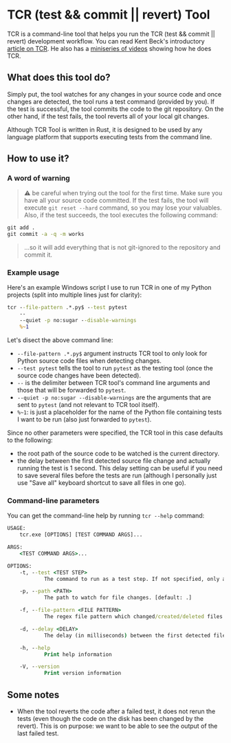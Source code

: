 # TCR (test && commit || revert) Tool

TCR is a command-line tool that helps you run the TCR (test && commit || revert) development workflow. You can read Kent Beck's introductory [article on TCR](https://medium.com/@kentbeck_7670/test-commit-revert-870bbd756864). He also has a [miniseries of videos](https://www.youtube.com/watch?v=tnO2Mos0RjU) showing how he does TCR.

## What does this tool do?

Simply put, the tool watches for any changes in your source code and once changes are detected, the tool runs a test command (provided by you). If the test is successful, the tool commits the code to the git repository. On the other hand, if the test fails, the tool reverts all of your local git changes.

Although TCR Tool is written in Rust, it is designed to be used by any language platform that supports executing tests from the command line.

## How to use it?

### A word of warning

> :warning: be careful when trying out the tool for the first time. Make sure you have all your source code committed. If the test fails, the tool will execute `git reset --hard` command, so you may lose your valuables. Also, if the test succeeds, the tool executes the following command:

```cmd
git add .
git commit -a -q -m works
```

> ...so it will add everything that is not git-ignored to the repository and commit it.

### Example usage

Here's an example Windows script I use to run TCR in one of my Python projects (split into multiple lines just for clarity):

```cmd
tcr --file-pattern .*.py$ --test pytest 
    -- 
    --quiet -p no:sugar --disable-warnings 
    %~1
```

Let's disect the above command line:

- `--file-pattern .*.py$` argument instructs TCR tool to only look for Python source code files when detecting changes.
- `--test pytest` tells the tool to run `pytest` as the testing tool (once the source code changes have been detected).
- `--` is the delimiter between TCR tool's command line arguments and those that will be forwarded to `pytest`.
- `--quiet -p no:sugar --disable-warnings` are the arguments that are sent to `pytest` (and not relevant to TCR tool itself).
- `%~1`: is just a placeholder for the name of the Python file containing tests I want to be run (also just forwarded to `pytest`).

Since no other parameters were specified, the TCR tool in this case defaults to the following:

- the root path of the source code to be watched is the current directory.
- the delay between the first detected source file change and actually running the test is 1 second. This delay setting can be useful if you need to save several files before the tests are run (although I personally just use "Save all" keyboard shortcut to save all files in one go).

### Command-line parameters

You can get the command-line help by running `tcr --help` command:

```cmd
USAGE:
    tcr.exe [OPTIONS] [TEST COMMAND ARGS]...

ARGS:
    <TEST COMMAND ARGS>...

OPTIONS:
    -t, --test <TEST STEP>
            The command to run as a test step. If not specified, only a warning will be printedduring the test step.

    -p, --path <PATH>
            The path to watch for file changes. [default: .]

    -f, --file-pattern <FILE PATTERN>
            The regex file pattern which changed/created/deleted files must match to trigger the test step. [default: .*.rs]

    -d, --delay <DELAY>
            The delay (in milliseconds) between the first detected file change and running the test step. [default: 1000]

    -h, --help
            Print help information

    -V, --version
            Print version information
```

## Some notes

- When the tool reverts the code after a failed test, it does not rerun the tests (even though the code on the disk has been changed by the revert). This is on purpose: we want to be able to see the output of the last failed test.
